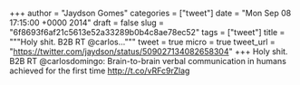 
+++
author = "Jaydson Gomes"
categories = ["tweet"]
date = "Mon Sep 08 17:15:00 +0000 2014"
draft = false
slug = "6f8693f6af21c5613e52a33289b0b4c8ae78ec52"
tags = ["tweet"]
title = """Holy shit. B2B RT @carlos..."""
tweet = true
micro = true
tweet_url = "https://twitter.com/jaydson/status/509027134082658304"
+++
Holy shit. B2B RT @carlosdomingo: Brain-to-brain verbal communication in humans achieved for the first time http://t.co/vRFc9rZlag

